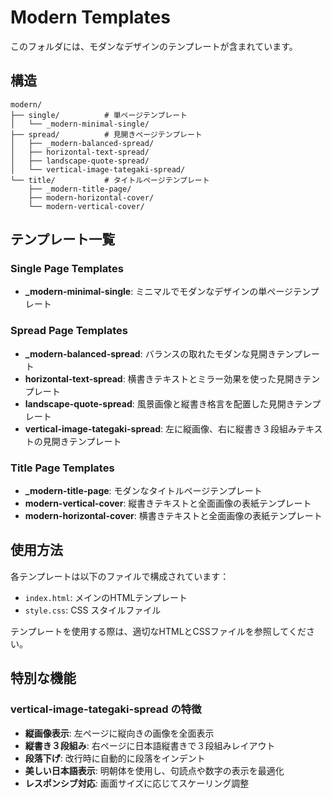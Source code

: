 # Modern Templates

このフォルダには、モダンなデザインのテンプレートが含まれています。

## 構造

```
modern/
├── single/          # 単ページテンプレート
│   └── _modern-minimal-single/
├── spread/          # 見開きページテンプレート  
│   ├── _modern-balanced-spread/
│   ├── horizontal-text-spread/
│   ├── landscape-quote-spread/
│   └── vertical-image-tategaki-spread/
└── title/           # タイトルページテンプレート
    ├── _modern-title-page/
    ├── modern-horizontal-cover/
    └── modern-vertical-cover/
```

## テンプレート一覧

### Single Page Templates
- **_modern-minimal-single**: ミニマルでモダンなデザインの単ページテンプレート

### Spread Page Templates  
- **_modern-balanced-spread**: バランスの取れたモダンな見開きテンプレート
- **horizontal-text-spread**: 横書きテキストとミラー効果を使った見開きテンプレート
- **landscape-quote-spread**: 風景画像と縦書き格言を配置した見開きテンプレート
- **vertical-image-tategaki-spread**: 左に縦画像、右に縦書き３段組みテキストの見開きテンプレート

### Title Page Templates
- **_modern-title-page**: モダンなタイトルページテンプレート
- **modern-vertical-cover**: 縦書きテキストと全面画像の表紙テンプレート
- **modern-horizontal-cover**: 横書きテキストと全面画像の表紙テンプレート

## 使用方法

各テンプレートは以下のファイルで構成されています：
- `index.html`: メインのHTMLテンプレート
- `style.css`: CSS スタイルファイル

テンプレートを使用する際は、適切なHTMLとCSSファイルを参照してください。

## 特別な機能

### vertical-image-tategaki-spread の特徴
- **縦画像表示**: 左ページに縦向きの画像を全面表示
- **縦書き３段組み**: 右ページに日本語縦書きで３段組みレイアウト
- **段落下げ**: 改行時に自動的に段落をインデント
- **美しい日本語表示**: 明朝体を使用し、句読点や数字の表示を最適化
- **レスポンシブ対応**: 画面サイズに応じてスケーリング調整
